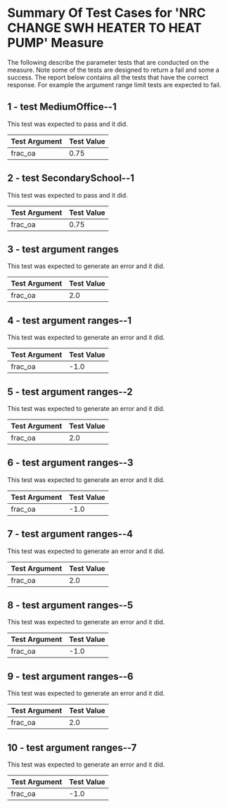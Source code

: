 # Summary Of Test Cases for 'NRC CHANGE SWH HEATER TO HEAT PUMP' Measure
 
The following describe the parameter tests that are conducted on the measure. Note some of the 
tests are designed to return a fail and some a success. The report below contains all the tests that 
have the correct response. For example the argument range limit tests are expected to fail. 
 
## 1 - test MediumOffice--1
 
This test was expected to pass and it did.
 
| Test Argument | Test Value |
| ------------- | ---------- |
| frac_oa |0.75 |
 
## 2 - test SecondarySchool--1
 
This test was expected to pass and it did.
 
| Test Argument | Test Value |
| ------------- | ---------- |
| frac_oa |0.75 |
 
## 3 - test argument ranges
 
This test was expected to generate an error and it did.
 
| Test Argument | Test Value |
| ------------- | ---------- |
| frac_oa |2.0 |
 
## 4 - test argument ranges--1
 
This test was expected to generate an error and it did.
 
| Test Argument | Test Value |
| ------------- | ---------- |
| frac_oa |-1.0 |
 
## 5 - test argument ranges--2
 
This test was expected to generate an error and it did.
 
| Test Argument | Test Value |
| ------------- | ---------- |
| frac_oa |2.0 |
 
## 6 - test argument ranges--3
 
This test was expected to generate an error and it did.
 
| Test Argument | Test Value |
| ------------- | ---------- |
| frac_oa |-1.0 |
 
## 7 - test argument ranges--4
 
This test was expected to generate an error and it did.
 
| Test Argument | Test Value |
| ------------- | ---------- |
| frac_oa |2.0 |
 
## 8 - test argument ranges--5
 
This test was expected to generate an error and it did.
 
| Test Argument | Test Value |
| ------------- | ---------- |
| frac_oa |-1.0 |
 
## 9 - test argument ranges--6
 
This test was expected to generate an error and it did.
 
| Test Argument | Test Value |
| ------------- | ---------- |
| frac_oa |2.0 |
 
## 10 - test argument ranges--7
 
This test was expected to generate an error and it did.
 
| Test Argument | Test Value |
| ------------- | ---------- |
| frac_oa |-1.0 |
 
